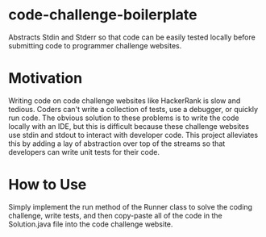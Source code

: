 # code-challenge-boilerplate
Abstracts Stdin and Stderr so that code can be easily tested locally before submitting code to programmer challenge websites.


# Motivation
Writing code on code challenge websites like HackerRank is slow and tedious.  Coders can't write a collection of tests, use a debugger, or quickly run code.  The obvious solution to these problems is to write the code locally with an IDE, but this is difficult because these challenge websites use stdin and stdout to interact with developer code.  This project alleviates this by adding a lay of abstraction over top of the streams so that developers can write unit tests for their code.                                         

# How to Use
Simply implement the run method of the Runner class to solve the coding challenge, write tests, and then copy-paste all of the code in the Solution.java file into the code challenge website.
